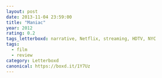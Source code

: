 ```yaml
---
layout: post 
date: 2013-11-04 23:59:00
title: "Maniac"
year: 2012
rating: 0.2
tags_letterboxd: narrative, Netflix, streaming, HDTV, NYC
tags:
  - film
  - review
category: Letterboxd
canonical: https://boxd.it/1Y7Uz
---
```

